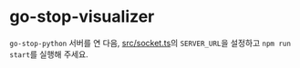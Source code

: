 # go-stop-visualizer

`go-stop-python` 서버를 연 다음, [src/socket.ts](src/socket.ts)의 `SERVER_URL`을 설정하고 `npm run start`를 실행해 주세요.

